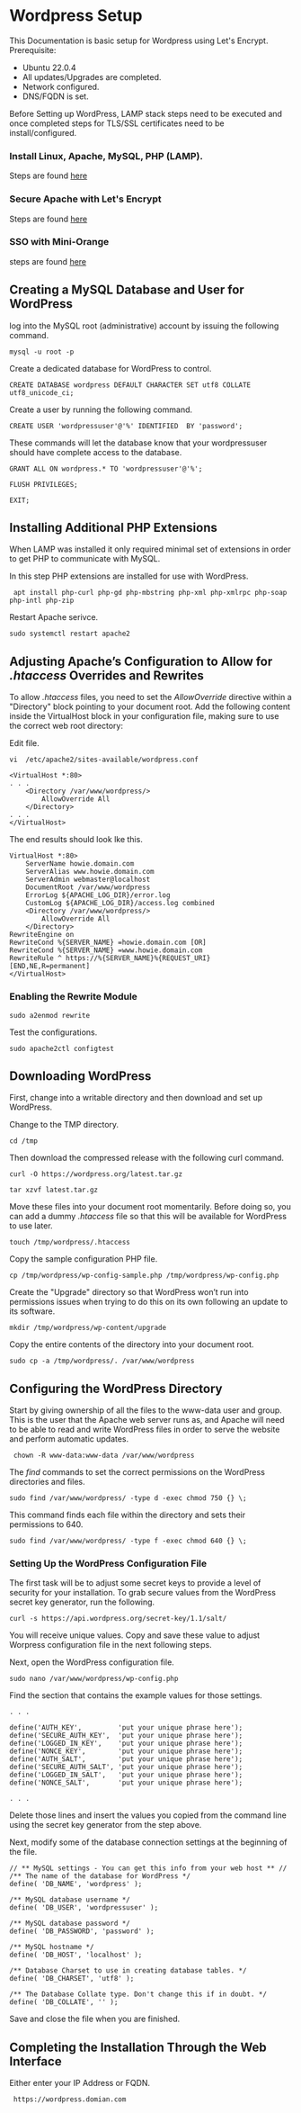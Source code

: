 # Wordpress Setup

This Documentation is basic setup for Wordpress using Let's Encrypt. 
Prerequisite:

* Ubuntu 22.0.4
* All updates/Upgrades are completed.
* Network configured.
* DNS/FQDN is set. 
  

Before Setting up WordPress, LAMP stack steps need to be executed and once completed steps for TLS/SSL certificates need to be install/configured.

### Install  Linux, Apache, MySQL, PHP (LAMP).

Steps are found [here](https://github.com/HungryHowies/wordpress/blob/b93e3dcff49dbe93bf39dc9dfaa9a1ff5b7f990b/lamp_setup.md)

### Secure Apache with Let's Encrypt

Steps are found [here](https://github.com/HungryHowies/wordpress/blob/6a573c7283b7b85ce81a91060fdc3a63c3011387/certificates_lets_encrypt.md)

### SSO with Mini-Orange

steps are found [here](https://github.com/HungryHowies/wordpress/blob/1bdebc8838fbe1dad8c03831c780ff5c0eb4ef9c/sso_plugin_config.md)

## Creating a MySQL Database and User for WordPress

log into the MySQL root (administrative) account by issuing the following command.

```
mysql -u root -p
```

Create a dedicated database for WordPress to control.

```
CREATE DATABASE wordpress DEFAULT CHARACTER SET utf8 COLLATE utf8_unicode_ci;
```

Create a user by running the following command.

```
CREATE USER 'wordpressuser'@'%' IDENTIFIED  BY 'password';
```

These commands will let the database know that your wordpressuser should have complete access to the database.

```
GRANT ALL ON wordpress.* TO 'wordpressuser'@'%';
```
```
FLUSH PRIVILEGES;
```
```
EXIT;
```

## Installing Additional PHP Extensions

When LAMP was installed it only required minimal set of extensions in order to get PHP to communicate with MySQL. 

In this step PHP extensions are installed for use with WordPress.

```
 apt install php-curl php-gd php-mbstring php-xml php-xmlrpc php-soap php-intl php-zip
```

Restart  Apache serivce.

```
sudo systemctl restart apache2
```

##  Adjusting Apache’s Configuration to Allow for *.htaccess* Overrides and Rewrites

To allow *.htaccess* files, you need to set the *AllowOverride* directive within a "Directory" block pointing to your document root. Add the following content inside the VirtualHost block in your configuration file, making sure to use the correct web root directory:

Edit file.

```
vi  /etc/apache2/sites-available/wordpress.conf
```
```
<VirtualHost *:80>
. . .
    <Directory /var/www/wordpress/>
        AllowOverride All
    </Directory>
. . .
</VirtualHost>
```

The end results should look lke this.

```
VirtualHost *:80>
    ServerName howie.domain.com
    ServerAlias www.howie.domain.com
    ServerAdmin webmaster@localhost
    DocumentRoot /var/www/wordpress
    ErrorLog ${APACHE_LOG_DIR}/error.log
    CustomLog ${APACHE_LOG_DIR}/access.log combined
    <Directory /var/www/wordpress/>
        AllowOverride All
    </Directory>
RewriteEngine on
RewriteCond %{SERVER_NAME} =howie.domain.com [OR]
RewriteCond %{SERVER_NAME} =www.howie.domain.com
RewriteRule ^ https://%{SERVER_NAME}%{REQUEST_URI} [END,NE,R=permanent]
</VirtualHost>
```

### Enabling the Rewrite Module

```
sudo a2enmod rewrite
```

Test the configurations.

```
sudo apache2ctl configtest
```

## Downloading WordPress

First, change into a writable directory and then download and set up WordPress.

Change to the TMP directory.

```
cd /tmp
```

Then download the compressed release with the following curl command.

```
curl -O https://wordpress.org/latest.tar.gz
```
```
tar xzvf latest.tar.gz
```

Move these files into your document root momentarily. Before doing so, you can add a dummy *.htaccess* file so that this will be available for WordPress to use later.

```
touch /tmp/wordpress/.htaccess
```

Copy the sample configuration PHP file.

```
cp /tmp/wordpress/wp-config-sample.php /tmp/wordpress/wp-config.php
```

Create the "Upgrade" directory so that WordPress won’t run into permissions issues when trying to do this on its own following an update to its software.

```
mkdir /tmp/wordpress/wp-content/upgrade
```

Copy the entire contents of the directory into your document root.

```
sudo cp -a /tmp/wordpress/. /var/www/wordpress
```

## Configuring the WordPress Directory

Start by giving ownership of all the files to the www-data user and group. This is the user that the Apache web server runs as, and Apache will need to be able to read and write WordPress files in order to serve the website and perform automatic updates.

```
 chown -R www-data:www-data /var/www/wordpress
```

The *find* commands to set the correct permissions on the WordPress directories and files.

```
sudo find /var/www/wordpress/ -type d -exec chmod 750 {} \;
```

This command finds each file within the directory and sets their permissions to 640.

```
sudo find /var/www/wordpress/ -type f -exec chmod 640 {} \;
```

### Setting Up the WordPress Configuration File

The first task will be to adjust some secret keys to provide a level of security for your installation.
To grab secure values from the WordPress secret key generator, run the following.

```
curl -s https://api.wordpress.org/secret-key/1.1/salt/
```

You will receive unique values. Copy and save these value to adjust Worpress configuration file in the next following steps.

Next, open the WordPress configuration file.

```
sudo nano /var/www/wordpress/wp-config.php
```

Find the section that contains the example values for those settings.

```
. . .

define('AUTH_KEY',         'put your unique phrase here');
define('SECURE_AUTH_KEY',  'put your unique phrase here');
define('LOGGED_IN_KEY',    'put your unique phrase here');
define('NONCE_KEY',        'put your unique phrase here');
define('AUTH_SALT',        'put your unique phrase here');
define('SECURE_AUTH_SALT', 'put your unique phrase here');
define('LOGGED_IN_SALT',   'put your unique phrase here');
define('NONCE_SALT',       'put your unique phrase here');

. . .
```

Delete those lines and insert the values you copied from the command line using the secret key generator from the step above.

Next, modify some of the database connection settings at the beginning of the file.

```
// ** MySQL settings - You can get this info from your web host ** //
/** The name of the database for WordPress */
define( 'DB_NAME', 'wordpress' );

/** MySQL database username */
define( 'DB_USER', 'wordpressuser' );

/** MySQL database password */
define( 'DB_PASSWORD', 'password' );

/** MySQL hostname */
define( 'DB_HOST', 'localhost' );

/** Database Charset to use in creating database tables. */
define( 'DB_CHARSET', 'utf8' );

/** The Database Collate type. Don't change this if in doubt. */
define( 'DB_COLLATE', '' );
```

Save and close the file when you are finished.

## Completing the Installation Through the Web Interface

Either enter your IP Address or FQDN.

```
 https://wordpress.domian.com
```



